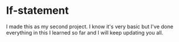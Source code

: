 # If-statement
I made this as my second project. I know it's very basic but I've done everything in this I learned so far and I will keep updating you all. 
